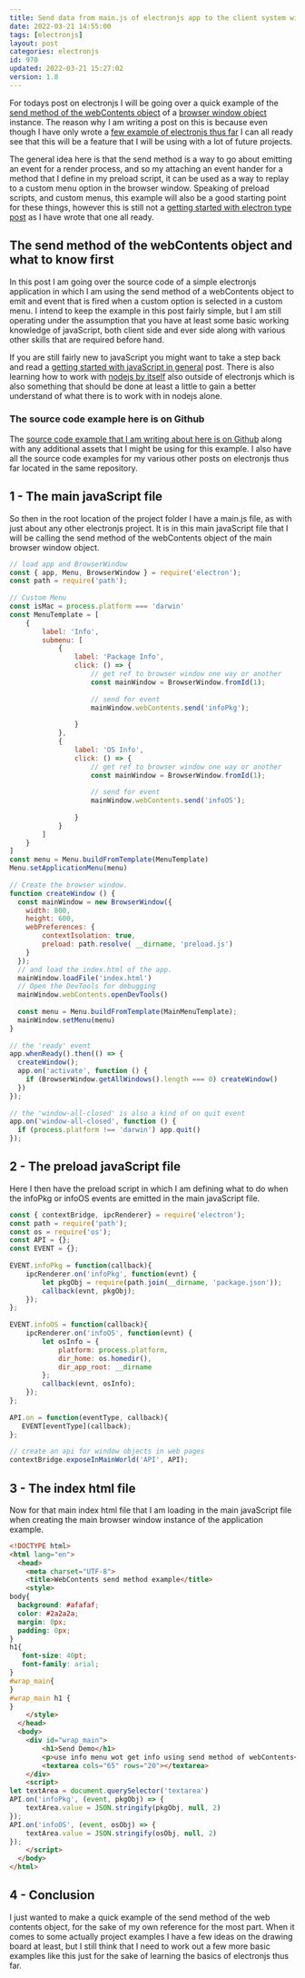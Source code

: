 ```yaml
---
title: Send data from main.js of electronjs app to the client system with the send method of webContents
date: 2022-03-21 14:55:00
tags: [electronjs]
layout: post
categories: electronjs
id: 970
updated: 2022-03-21 15:27:02
version: 1.8
---
```


For todays post on electronjs I will be going over a quick example of the [send method of the webContents object](https://www.electronjs.org/docs/latest/api/web-contents#contentssendchannel-args) of a [browser window object](/2022/02/14/electronjs-browser-window/) instance. The reason why I am writing a post on this is because even though I have only wrote a [few example of electronjs thus far](/categories/electronjs/) I can all ready see that this will be a feature that I will be using with a lot of future projects.

The general idea here is that the send method is a way to go about emitting an event for a render process, and so my attaching an event hander for a method that I define in my preload script, it can be used as a way to replay to a custom menu option in the browser window. Speaking of preload scripts, and custom menus, this example will also be a good starting point for these things, however this is still not a [getting started with electron type post](/2022/02/07/electronjs-hello-world/) as I have wrote that one all ready.

<!-- more -->

## The send method of the webContents object and what to know first

In this post I am going over the source code of a simple electronjs application in which I am using the send method of a webContents object to emit and event that is fired when a custom option is selected in a custom menu. I intend to keep the example in this post fairly simple, but I am still operating under the assumption that you have at least some basic working knowledge of javaScript, both client side and ever side along with various other skills that are required before hand.

If you are still fairly new to javaScript you might want to take a step back and read a [getting started with javaScript in general](/2018/11/27/js-getting-started/) post. There is also learning how to work with [nodejs by itself](/2017/04/05/nodejs-helloworld/) also outside of electronjs which is also something that should be done at least a little to gain a better understand of what there is to work with in nodejs alone.

### The source code example here is on Github

The [source code example that I am writing about here is on Github](https://github.com/dustinpfister/examples-electronjs/tree/master/for_post/electronjs-webcontents-send) along with any additional assets that I might be using for this example. I also have all the source code examples for my various other posts on electronjs thus far located in the same repository.

## 1 - The main javaScript file

So then in the root location of the project folder I have a main.js file, as with just about any other electronjs project. It is in this main javaScript file that I will be calling the send method of the webContents object of the main browser window object.

```js
// load app and BrowserWindow
const { app, Menu, BrowserWindow } = require('electron');
const path = require('path');
 
// Custom Menu
const isMac = process.platform === 'darwin'
const MenuTemplate = [
    {
        label: 'Info',
        submenu: [
            {
                label: 'Package Info',
                click: () => {
                    // get ref to browser window one way or another
                    const mainWindow = BrowserWindow.fromId(1);
                    
                    // send for event
                    mainWindow.webContents.send('infoPkg');
                    
                }
            },
            {
                label: 'OS Info',
                click: () => {
                    // get ref to browser window one way or another
                    const mainWindow = BrowserWindow.fromId(1);
                    
                    // send for event
                    mainWindow.webContents.send('infoOS');
                    
                }
            }
        ]
    }
]
const menu = Menu.buildFromTemplate(MenuTemplate)
Menu.setApplicationMenu(menu)
 
// Create the browser window.
function createWindow () {
  const mainWindow = new BrowserWindow({
    width: 800,
    height: 600,
    webPreferences: {
        contextIsolation: true,
        preload: path.resolve( __dirname, 'preload.js')
    }
  });
  // and load the index.html of the app.
  mainWindow.loadFile('index.html')
  // Open the DevTools for debugging
  mainWindow.webContents.openDevTools()
 
  const menu = Menu.buildFromTemplate(MainMenuTemplate);
  mainWindow.setMenu(menu)
}
 
// the 'ready' event
app.whenReady().then(() => {
  createWindow();
  app.on('activate', function () {
    if (BrowserWindow.getAllWindows().length === 0) createWindow()
  })
});
 
// the 'window-all-closed' is also a kind of on quit event
app.on('window-all-closed', function () {
  if (process.platform !== 'darwin') app.quit()
});
```

## 2 - The preload javaScript file

Here I then have the preload script in which I am defining what to do when the infoPkg or infoOS events are emitted in the main javaScript file.

```js
const { contextBridge, ipcRenderer} = require('electron');
const path = require('path');
const os = require('os');
const API = {};
const EVENT = {};
 
EVENT.infoPkg = function(callback){
    ipcRenderer.on('infoPkg', function(evnt) {
        let pkgObj = require(path.join(__dirname, 'package.json'));
        callback(evnt, pkgObj);
    });
};
 
EVENT.infoOS = function(callback){
    ipcRenderer.on('infoOS', function(evnt) {
        let osInfo = {
            platform: process.platform,
            dir_home: os.homedir(),
            dir_app_root: __dirname
        };
        callback(evnt, osInfo);
    });
};
 
API.on = function(eventType, callback){
   EVENT[eventType](callback);
};
 
// create an api for window objects in web pages
contextBridge.exposeInMainWorld('API', API);
```

## 3 - The index html file

Now for that main index html file that I am loading in the main javaScript file when creating the main browser window instance of the application example.

```html
<!DOCTYPE html>
<html lang="en">
  <head>
    <meta charset="UTF-8">
    <title>WebContents send method example</title>
    <style>
body{
  background: #afafaf;
  color: #2a2a2a;
  margin: 0px;
  padding: 0px;
}
h1{
   font-size: 40pt;
   font-family: arial;
}
#wrap_main{
}
#wrap_main h1 {
}
    </style>
  </head>
  <body>
    <div id="wrap_main">
        <h1>Send Demo</h1>
        <p>use info menu wot get info using send method of webContents</p>
        <textarea cols="65" rows="20"></textarea>
    </div>
    <script>
let textArea = document.querySelector('textarea')
API.on('infoPkg', (event, pkgObj) => {
    textArea.value = JSON.stringify(pkgObj, null, 2)
});
API.on('infoOS', (event, osObj) => {
    textArea.value = JSON.stringify(osObj, null, 2)
});
    </script>
  </body>
</html>
```

## 4 - Conclusion

I just wanted to make a quick example of the send method of the web contents object, for the sake of my own reference for the most part. When it comes to some actually project examples I have a few ideas on the drawing board at least, but I still think that I need to work out a few more basic examples like this just for the sake of learning the basics of electronjs thus far.
